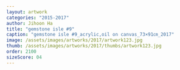 ```yaml
---
layout: artwork
categories: "2015-2017"
author: Jihoon Ha
title: "gemstone isle #9"
caption: "gemstone isle #9_acrylic,oil on canvas_73×91㎝_2017"
image: /assets/images/artworks/2017/artwork123.jpg
thumb: /assets/images/artworks/2017/thumbs/artwork123.jpg
order: 2100
sizeScore: 04
---
```

